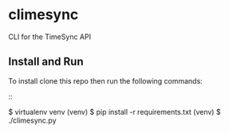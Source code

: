 # climesync
CLI for the TimeSync API

Install and Run
---------------

To install clone this repo then run the following commands:

::

  $ virtualenv venv
  (venv) $ pip install -r requirements.txt
  (venv) $ ./climesync.py

